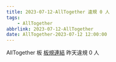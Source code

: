 ```yaml
---
title: 2023-07-12-AllTogether 違規 0 人
tags:
    - AllTogether
abbrlink: 2023-07-12-AllTogether
date: AllTogether-2023-07-12 12:00:00
---
```

AllTogether 板 [板規連結](https://www.ptt.cc/bbs/AllTogether/M.1643211430.A.5FB.html)
昨天違規 0 人
